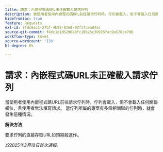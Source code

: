 ```yaml
---
title: 請求：內嵌程式碼URL未正確載入請求佇列
description: 當使用者使用內嵌程式碼URL前往請求佇列時，佇列會載入，但不會載入任何關聯欄位，且使用者無法填寫請求。 當佇列所屬的專案有多個相關聯的佇列時，就會發生這種情況
hidefromtoc: true
feature: Requests
exl-id: 7fdc6ac1-27bf-4b98-83e8-02f17aead4ac
source-git-commit: f4dc1e1d5296a8fc10b25c30985fac9a578ce7d6
workflow-type: tm+mt
source-wordcount: '138'
ht-degree: 0%

---
```


# 請求：內嵌程式碼URL未正確載入請求佇列

當使用者使用內嵌程式碼URL前往請求佇列時，佇列會載入，但不會載入任何關聯欄位，且使用者無法填寫請求。 當佇列所屬的專案有多個相關聯的佇列時，就會發生這種情況。

**解決方法**

要求佇列的直接存取URL如預期般運作。

_於2025年3月18日首次通報。_

